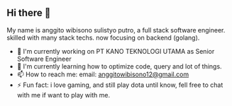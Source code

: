## Hi there 👋
My name is anggito wibisono sulistyo putro, a full stack software engineer. skilled with many stack techs. now focusing on backend (golang).

- 🔭 I'm currently working on PT KANO TEKNOLOGI UTAMA as Senior Software Engineer
- 🌱 I'm currently learning how to optimize code, query and lot of things.
- 📫 How to reach me: 
    email: anggitowibisono12@gmail.com
- ⚡ Fun fact: i love gaming, and still play dota until know, fell free to chat with me if want to play with me.


<!--
**anggetz/anggetz** is a ✨ _special_ ✨ repository because its `README.md` (this file) appears on your GitHub profile.

Here are some ideas to get you started:

- 🔭 I’m currently working on ...
- 🌱 I’m currently learning ...
- 👯 I’m looking to collaborate on ...
- 🤔 I’m looking for help with ...
- 💬 Ask me about ...
- 📫 How to reach me: ...
- 😄 Pronouns: ...
- ⚡ Fun fact: ...
-->
